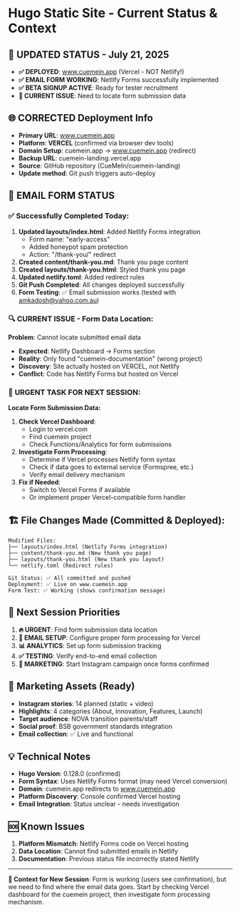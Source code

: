 # Hugo Static Site - Current Status & Context

## 🎯 **UPDATED STATUS - July 21, 2025**
- **✅ DEPLOYED**: www.cuemein.app (Vercel - NOT Netlify!)
- **✅ EMAIL FORM WORKING**: Netlify Forms successfully implemented
- **✅ BETA SIGNUP ACTIVE**: Ready for tester recruitment
- **🔄 CURRENT ISSUE**: Need to locate form submission data

## 🌐 **CORRECTED Deployment Info**
- **Primary URL**: www.cuemein.app
- **Platform**: **VERCEL** (confirmed via browser dev tools)
- **Domain Setup**: cuemein.app → www.cuemein.app (redirect)
- **Backup URL**: cuemein-landing.vercel.app
- **Source**: GitHub repository (CueMeIn/cuemein-landing)
- **Update method**: Git push triggers auto-deploy

## 📧 **EMAIL FORM STATUS**

### ✅ **Successfully Completed Today:**
1. **Updated layouts/index.html**: Added Netlify Forms integration
   - Form name: "early-access"
   - Added honeypot spam protection
   - Action: "/thank-you/" redirect
2. **Created content/thank-you.md**: Thank you page content
3. **Created layouts/thank-you.html**: Styled thank you page
4. **Updated netlify.toml**: Added redirect rules
5. **Git Push Completed**: All changes deployed successfully
6. **Form Testing**: ✅ Email submission works (tested with amkadosh@yahoo.com.au)

### 🔍 **CURRENT ISSUE - Form Data Location:**
**Problem**: Cannot locate submitted email data
- **Expected**: Netlify Dashboard → Forms section
- **Reality**: Only found "cuemein-documentation" (wrong project)
- **Discovery**: Site actually hosted on VERCEL, not Netlify
- **Conflict**: Code has Netlify Forms but hosted on Vercel

### 🎯 **URGENT TASK FOR NEXT SESSION:**
**Locate Form Submission Data:**
1. **Check Vercel Dashboard**: 
   - Login to vercel.com
   - Find cuemein project
   - Check Functions/Analytics for form submissions
2. **Investigate Form Processing**:
   - Determine if Vercel processes Netlify form syntax
   - Check if data goes to external service (Formspree, etc.)
   - Verify email delivery mechanism
3. **Fix if Needed**:
   - Switch to Vercel Forms if available
   - Or implement proper Vercel-compatible form handler

## 🏗️ **File Changes Made (Committed & Deployed):**
```
Modified Files:
├── layouts/index.html (Netlify Forms integration)
├── content/thank-you.md (New thank you page)
├── layouts/thank-you.html (New thank you layout)
└── netlify.toml (Redirect rules)

Git Status: ✅ All committed and pushed
Deployment: ✅ Live on www.cuemein.app
Form Test: ✅ Working (shows confirmation message)
```

## 🚀 **Next Session Priorities**
1. **🔥 URGENT**: Find form submission data location
2. **📧 EMAIL SETUP**: Configure proper form processing for Vercel
3. **📊 ANALYTICS**: Set up form submission tracking
4. **✅ TESTING**: Verify end-to-end email collection
5. **🎯 MARKETING**: Start Instagram campaign once forms confirmed

## 📱 **Marketing Assets (Ready)**
- **Instagram stories**: 14 planned (static + video)
- **Highlights**: 4 categories (About, Innovation, Features, Launch)
- **Target audience**: NOVA transition parents/staff
- **Social proof**: BSB government standards integration
- **Email collection**: ✅ Live and functional

## 💡 **Technical Notes**
- **Hugo Version**: 0.128.0 (confirmed)
- **Form Syntax**: Uses Netlify Forms format (may need Vercel conversion)
- **Domain**: cuemein.app redirects to www.cuemein.app
- **Platform Discovery**: Console confirmed Vercel hosting
- **Email Integration**: Status unclear - needs investigation

## 🆘 **Known Issues**
1. **Platform Mismatch**: Netlify Forms code on Vercel hosting
2. **Data Location**: Cannot find submitted emails in Netlify
3. **Documentation**: Previous status file incorrectly stated Netlify

---

**📝 Context for New Session**: 
Form is working (users see confirmation), but we need to find where the email data goes. Start by checking Vercel dashboard for the cuemein project, then investigate form processing mechanism.